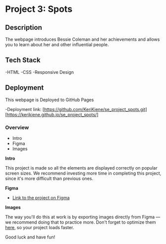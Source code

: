 # Project 3: Spots

## Description

The webpage introduces Bessie Coleman and her achievements and allows you to learn about her and other influential people.

## Tech Stack

-HTML
-CSS
-Responsive Design

## Deployment

This webpage is Deployed to GitHub Pages

-Deployment link: [https://github.com/KeriKiene/se_project_spots.git]
[https://kerikiene.github.io/se_project_spots/]

### Overview

- Intro
- Figma
- Images

**Intro**

This project is made so all the elements are displayed correctly on popular screen sizes. We recommend investing more time in completing this project, since it's more difficult than previous ones.

**Figma**

- [Link to the project on Figma](https://www.figma.com/file/BBNm2bC3lj8QQMHlnqRsga/Sprint-3-Project-%E2%80%94-Spots?type=design&node-id=2%3A60&mode=design&t=afgNFybdorZO6cQo-1)

**Images**

The way you'll do this at work is by exporting images directly from Figma — we recommend doing that to practice more. Don't forget to optimize them [here](https://tinypng.com/), so your project loads faster.

Good luck and have fun!
